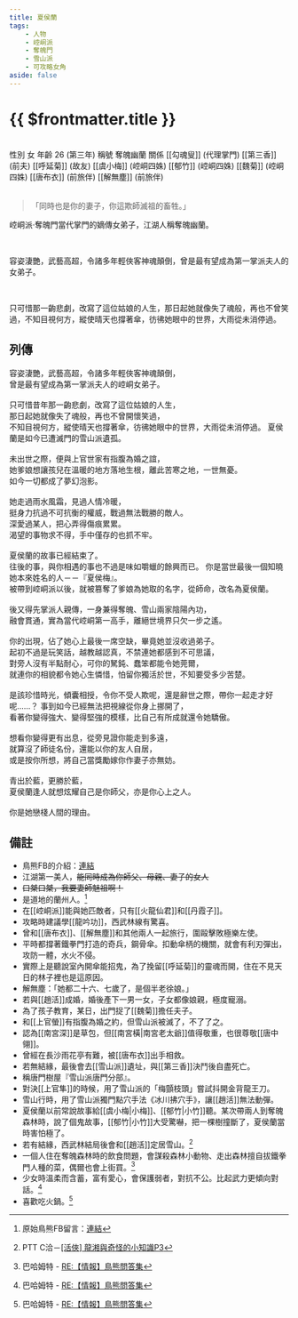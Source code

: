 ```yaml
---
title: 夏侯蘭
tags:
    - 人物
    - 崆峒派
    - 奪魄門
    - 雪山派
    - 可攻略女角
aside: false
---
```


# {{ $frontmatter.title }}

<ChTabs position="bottom">
	<ChTab title="初識">
		<ChMeet 
			src='/images/characters/girl_5/normal.png' 
			nameTitle='奪魂幽蘭'
			nameMain='夏侯蘭'
			desc='崆峒派‧奪魄門當代的嫡傳女弟子，江湖人稱奪魄幽蘭，惡名昭彰的女魔頭，行事作風狠辣乖戾，幽居在不見天日的奪魄森林中，生人勿近。'
			:animation=true
		/>
	</ChTab>
</ChTabs>
<br>

<InfoList>
	<Info title='角色資料' :open=true>
		<table>
			<ChTr>
				<ChTd isTitle=true>
					性別
				</ChTd>
				<ChTd>
					女
				</ChTd>
			</ChTr>
			<ChTr>
				<ChTd isTitle=true>
					年齡
				</ChTd>
				<ChTd>
					26 (第三年)
				</ChTd>
			</ChTr>
			<ChTr>
				<ChTd isTitle=true>
					稱號
				</ChTd>
				<ChTd>
					奪魄幽蘭
				</ChTd>
			</ChTr>
			<ChTr>
				<ChTd isTitle=true position='center'>
					關係
				</ChTd>
			</ChTr>
			<ChTr>
				<ChTd position='center'>
					[[勾魂叟]] (代理掌門)
				</ChTd>
			</ChTr>
			<ChTr>
				<ChTd position='center'>
					[[第三香]] (前夫)
				</ChTd>
			</ChTr>
			<ChTr>
				<ChTd position='center'>
					[[呼延菊]] (故友)
				</ChTd>
			</ChTr>
			<ChTr>
				<ChTd position='center'>
					[[虞小梅]] (崆峒四姝)
				</ChTd>
			</ChTr>
			<ChTr>
				<ChTd position='center'>
					[[郁竹]] (崆峒四姝)
				</ChTd>
			</ChTr>
			<ChTr>
				<ChTd position='center'>
					[[魏菊]] (崆峒四姝)
				</ChTd>
			</ChTr>
			<ChTr>
				<ChTd position='center'>
					[[唐布衣]] (前旅伴)
				</ChTd>
			</ChTr>
			<ChTr>
				<ChTd position='center'>
					[[解無塵]] (前旅伴)
				</ChTd>
			</ChTr>
		</table>
	</Info>
</InfoList>

> 「同時也是你的妻子，你這欺師滅祖的畜牲。」

崆峒派‧奪魄門當代掌門的嫡傳女弟子，江湖人稱奪魄幽蘭。

<br>

容姿淒艷，武藝高超，令諸多年輕俠客神魂顛倒，曾是最有望成為第一掌派夫人的女弟子。

<br>

只可惜那一齣悲劇，改寫了這位姑娘的人生，那日起她就像失了魂般，再也不曾笑過，不知目視何方，縱使晴天也撐著傘，彷彿她眼中的世界，大雨從未消停過。
<br clear="all">

## 列傳

<Tabs>
  <Tab title="列傳一">
	容姿淒艷，武藝高超，令諸多年輕俠客神魂顛倒，<br>
	曾是最有望成為第一掌派夫人的崆峒女弟子。<br><br>
	只可惜昔年那一齣悲劇，改寫了這位姑娘的人生，<br>
	那日起她就像失了魂般，再也不曾開懷笑過，<br>
	不知目視何方，縱使晴天也撐著傘，彷彿她眼中的世界，大雨從未消停過。
  </Tab>
  <Tab title="列傳二">
	夏侯蘭是如今已遭滅門的雪山派遺孤。<br><br>
	未出世之際，便與上官世家有指腹為婚之誼，<br>
	她爹娘想讓孩兒在溫暖的地方落地生根，離此苦寒之地，一世無憂。<br>
	如今一切都成了夢幻泡影。<br><br>
	她走過雨水風霜，見過人情冷暖，<br>
	挺身力抗過不可抗衡的權威，戰過無法戰勝的敵人。<br>
	深愛過某人，把心弄得傷痕累累。<br>
	渴望的事物求不得，手中僅存的也抓不牢。<br><br>
	夏侯蘭的故事已經結束了。<br>
	往後的事，與你相遇的事也不過是味如嚼蠟的餘興而已。
  </Tab>
  <Tab title="列傳三">
	你是當世最後一個知曉她本來姓名的人－－『夏侯梅』。<br>
	被帶到崆峒派以後，就被篡奪了爹娘為她取的名字，從師命，改名為夏侯蘭。<br><br>
	後又得先掌派人親傳，一身兼得奪魄、雪山兩家陰陽內功，<br>
	融會貫通，實為當代崆峒第一高手，離絕世境界只欠一步之遙。<br><br>
	你的出現，佔了她心上最後一席空缺，畢竟她並沒收過弟子。<br>
	起初不過是玩笑話，越教越認真，不禁連她都感到不可思議，<br>
	對旁人沒有半點耐心，可你的駑鈍、蠢笨都能令她莞爾，<br>
	就連你的相貌都令她心生憐惜，怕留你獨活於世，不知要受多少苦楚。<br><br>
	是該珍惜時光，傾囊相授，令你不受人欺呢，還是辭世之際，帶你一起走才好呢……？
  </Tab>
  <Tab title="列傳四">
	事到如今已經無法把視線從你身上挪開了，<br>
	看著你變得強大、變得堅強的模樣，比自己有所成就還令她驕傲。<br><br>
	想看你變得更有出息，從旁見證你能走到多遠，<br>
	就算沒了師徒名份，還能以你的友人自居，<br>
	或是按你所想，將自己當獎勵嫁你作妻子亦無妨。<br><br>
	青出於藍，更勝於藍，<br>
	夏侯蘭逢人就想炫耀自己是你師父，亦是你心上之人。<br><br>
	你是她戀棧人間的理由。
  </Tab>
</Tabs>

## 備註

- 鳥熊FB的介紹：[連結](https://www.facebook.com/obbstudio/photos/pb.100076301525150.-2207520000/173139081750945/?type=3)
- 江湖第一美人，~~能同時成為你師父、母親、妻子的女人~~
- ~~口桀口桀，我要妻師魅祖啊！~~
- 是道地的蘭州人。[^3]
- 在[[崆峒派]]能與她匹敵者，只有[[火龍仙君]]和[[丹霞子]]。
- 攻略時建議學[[龍吟功]]，西武林線有驚喜。
- 曾和[[唐布衣]]、[[解無塵]]和其他兩人一起旅行，圍毆擊敗極樂左使。
- 平時都撐著鐵拳門打造的奇兵，鋼骨傘。扣動傘柄的機關，就會有利刃彈出，攻防一體，水火不侵。
- 實際上是聽說室內開傘能招鬼，為了挽留[[呼延菊]]的靈魂而開，住在不見天日的林子裡也是這原因。
- 解無塵：「她都二十六、七歲了，是個半老徐娘。」
- 若與[[趙活]]成婚，婚後產下一男一女，子女都像娘親，極度寵溺。
- 為了孩子教育，某日，出門捉了[[魏菊]]擔任夫子。
- 和[[上官螢]]有指腹為婚之約，但雪山派被滅了，不了了之。
- 認為[[南宮深]]是草包，但[[南宮橫|南宮老太爺]]值得敬重，也很尊敬[[唐中翎]]。
- 曾經在長沙雨花亭有難，被[[唐布衣]]出手相救。
- 若無結緣，最後會去[[雪山派]]遺址，與[[第三香]]決鬥後自盡死亡。
- 稱唐門樹屋『雪山派唐門分部』。
- 對決[[上官隼]]的時候，用了雪山派的「梅顫枝頭」嘗試抖開金背龍王刀。
- 雪山行時，用了雪山派獨門點穴手法《冰川拂穴手》，讓[[趙活]]無法動彈。
- 夏侯蘭以前常說故事給[[虞小梅|小梅]]、[[郁竹|小竹]]聽。某次帶兩人到奪魄森林時，說了個鬼故事，[[郁竹|小竹]]大受驚嚇，把一棵樹撞斷了，夏侯蘭當時害怕極了。
- 若有結緣，西武林結局後會和[[趙活]]定居雪山。[^1]
- 一個人住在奪魄森林時的飲食問題，會謀殺森林小動物、走出森林擅自拔鐵拳門人種的菜，偶爾也會上街買。[^2]
- 少女時溫柔而含蓄，富有愛心，會保護弱者，對抗不公。比起武力更傾向對話。[^2]
- 喜歡吃火鍋。[^2]

[^1]: PTT C洽－[\[活俠\] 龍湘與奇怪的小知識P3](https://www.ptt.cc/bbs/C_Chat/M.1729093866.A.C8A.html)
[^2]: 巴哈姆特 - [RE:【情報】鳥熊問答集](https://forum.gamer.com.tw/Co.php?bsn=73317&sn=12029)
[^3]: 原始鳥熊FB留言：[連結](https://www.facebook.com/photo/?fbid=173139081750945&set=a.117318193999701&comment_id=1060353941273585&reply_comment_id=358661379586054)